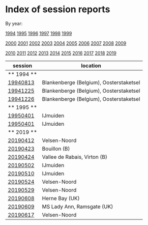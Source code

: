 # Index of session reports

By year:

[1994](reports/year/1994.md)
[1995](reports/year/1995.md)
[1996](reports/year/1996.md)
[1997](reports/year/1997.md)
[1998](reports/year/1998.md)
[1999](reports/year/1999.md)

[2000](reports/year/2000.md)
[2001](reports/year/2001.md)
[2002](reports/year/2002.md)
[2003](reports/year/2003.md)
[2004](reports/year/2004.md)
[2005](reports/year/2005.md)
[2006](reports/year/2006.md)
[2007](reports/year/2007.md)
[2008](reports/year/2008.md)
[2009](reports/year/2009.md)

[2010](reports/year/2010.md)
[2011](reports/year/2011.md)
[2012](reports/year/2012.md)
[2013](reports/year/2013.md)
[2014](reports/year/2014.md)
[2015](reports/year/2015.md)
[2016](reports/year/2016.md)
[2017](reports/year/2017.md)
[2018](reports/year/2018.md)
[2019](reports/year/2019.md)


session | location |
---|-------|
** 1994 ** | |
[19940813](reports/19940813.md) | Blankenberge (Belgium), Oosterstaketsel |
[19941225](reports/19941225.md) | Blankenberge (Belgium), Oosterstaketsel |
[19941226](reports/19941226.md) | Blankenberge (Belgium), Oosterstaketsel |
** 1995 ** | |
[19950401](reports/19950401.md) | IJmuiden |
[19950401](reports/19950401.md) | IJmuiden |
** 2019 ** | |
[20190412](reports/20190421.md) | Velsen-Noord |
[20190423](reports/20190423.md) | Bouillon (B) |
[20190424](reports/20190424.md) | Vallee de Rabais, Virton (B) |
[20190502](reports/20190502.md) | IJmuiden |
[20190510](reports/20190510.md) | IJmuiden |
[20190524](reports/20190524.md) | Velsen-Noord |
[20190529](reports/20190529.md) | Velsen-Noord |
[20190608](reports/20190608.md) | Herne Bay (UK) |
[20190609](reports/20190609.md) | MS Lady Ann, Ramsgate (UK) |
[20190617](reports/20190617.md) | Velsen-Noord |

